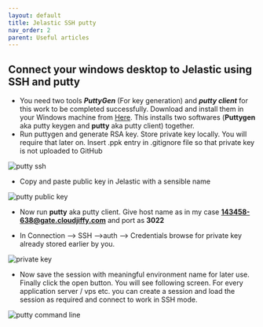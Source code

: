 ```yaml
---
layout: default
title: Jelastic SSH putty
nav_order: 2
parent: Useful articles
---
```


## Connect your windows desktop to Jelastic using SSH and putty


- You need two tools **_PuttyGen_** (For key generation) and **_putty client_** for this work to be completed successfully. Download and install them in your Windows machine from [Here](https://www.chiark.greenend.org.uk/~sgtatham/putty/latest.html). This installs two softwares (**Puttygen** aka putty keygen and **putty** aka putty client) together.
- Run puttygen and generate RSA key. Store private key locally. You will require that later on. Insert .ppk entry in .gitignore file so that private key is not uploaded to GitHub

![putty ssh](../../../assets/images/putty-key-gen.png "putty ssh")

 - Copy and paste public key in Jelastic with a sensible name
 
![putty public key](../../../assets/images/putty-public-key.png "putty public key")

- Now run **putty** aka putty client. Give host name as in my case **143458-638@gate.cloudjiffy.com** and port as **3022**

- In Connection --> SSH -->auth --> Credentials browse for private key already stored earlier by you.

![private key](../../../assets/images/putty-private-key-browse.png "private key")

- Now save the session with meaningful environment name for later use. Finally click the open button. You will see following screen. For every application server / vps etc. you can create a session and load the session as required and connect to work in SSH mode.

![putty command line](../../../assets/images/putty-command-line.png "putty command line key")